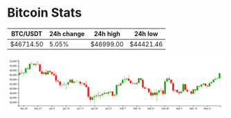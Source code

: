 # Bitcoin Stats

BTC/USDT|24h change|24h high|24h low|
|---|---|---|---|
|$46714.50|5.05%|$46999.00|$44421.46|

<img src="./chart.svg">
